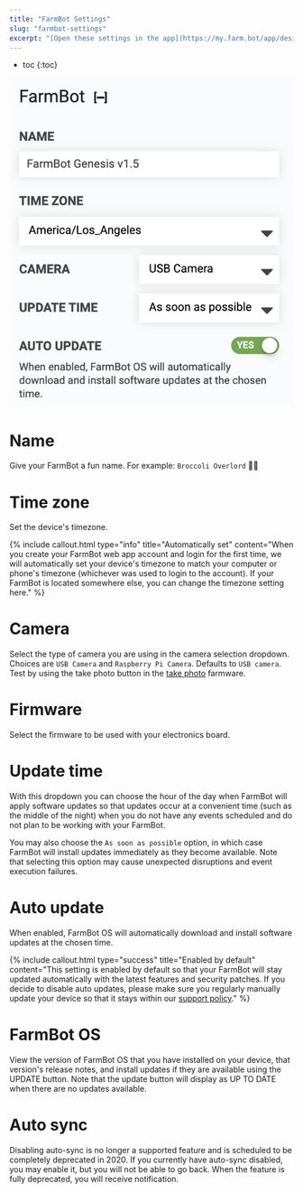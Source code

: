 ```yaml
---
title: "FarmBot Settings"
slug: "farmbot-settings"
excerpt: "[Open these settings in the app](https://my.farm.bot/app/designer/settings?highlight=farmbot)"
---
```


* toc
{:toc}


![Screen Shot 2020-04-22 at 4.58.42 PM.png](Screen_Shot_2020-04-22_at_4.58.42_PM.png)

# Name
Give your FarmBot a fun name. For example: `Broccoli Overlord` 🥦🤖

# Time zone
Set the device's timezone.

{%
include callout.html
type="info"
title="Automatically set"
content="When you create your FarmBot web app account and login for the first time, we will automatically set your device's timezone to match your computer or phone's timezone (whichever was used to login to the account). If your FarmBot is located somewhere else, you can change the timezone setting here."
%}

# Camera
Select the type of camera you are using in the camera selection dropdown. Choices are `USB Camera` and `Raspberry Pi Camera`. Defaults to `USB camera`. Test by using the <span class="fb-button fb-green">take photo</span> button in the [take photo](../farmware/take-photo.md) farmware.

# Firmware
Select the firmware to be used with your electronics board.

# Update time
With this dropdown you can choose the hour of the day when FarmBot will apply software updates so that updates occur at a convenient time (such as the middle of the night) when you do not have any events scheduled and do not plan to be working with your FarmBot.

You may also choose the `As soon as possible` option, in which case FarmBot will install updates immediately as they become available. Note that selecting this option may cause unexpected disruptions and event execution failures.

# Auto update
When enabled, FarmBot OS will automatically download and install software updates at the chosen time.

{%
include callout.html
type="success"
title="Enabled by default"
content="This setting is enabled by default so that your FarmBot will stay updated automatically with the latest features and security patches. If you decide to disable auto updates, please make sure you regularly manually update your device so that it stays within our [support policy](../../Extras/troubleshooting/support-policy.md)."
%}

# FarmBot OS
View the version of FarmBot OS that you have installed on your device, that version's release notes, and install updates if they are available using the <span class="fb-button fb-green">UPDATE</span> button. Note that the update button will display as <span class="fb-button fb-gray">UP TO DATE</span> when there are no updates available.

# Auto sync
Disabling auto-sync is no longer a supported feature and is scheduled to be completely deprecated in 2020. If you currently have auto-sync disabled, you may enable it, but you will not be able to go back. When the feature is fully deprecated, you will receive notification.
